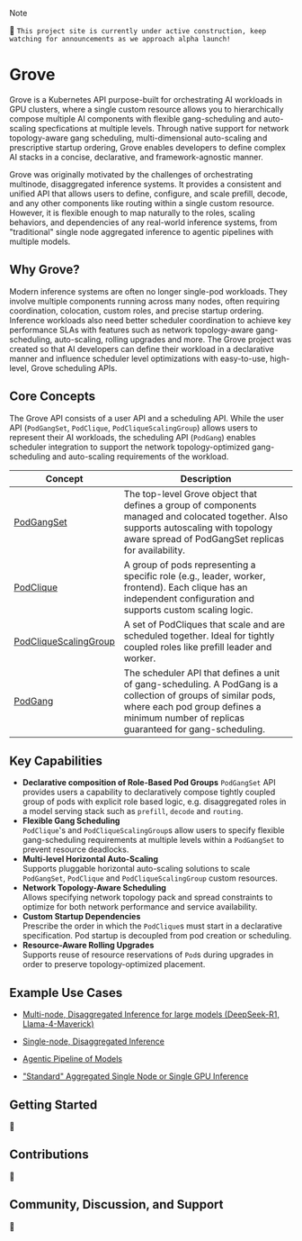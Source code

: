 > [!NOTE]
>
> :construction_worker: `This project site is currently under active construction, keep watching for announcements as we approach alpha launch!`

# Grove

Grove is a Kubernetes API purpose-built for orchestrating AI workloads in GPU clusters, where a single custom resource allows you to hierarchically compose multiple AI components with flexible gang-scheduling and auto-scaling specfications at multiple levels. Through native support for network topology-aware gang scheduling, multi-dimensional auto-scaling and prescriptive startup ordering, Grove enables developers to define complex AI stacks in a concise, declarative, and framework-agnostic manner.

Grove was originally motivated by the challenges of orchestrating multinode, disaggregated inference systems. It provides a consistent and unified API that allows users to define, configure, and scale prefill, decode, and any other components like routing within a single custom resource. However, it is flexible enough to map naturally to the roles, scaling behaviors, and dependencies of any real-world inference systems, from "traditional" single node aggregated inference to agentic pipelines with multiple models.

## Why Grove?

Modern inference systems are often no longer single-pod workloads. They involve multiple components running across many nodes, often requiring coordination, colocation, custom roles, and precise startup ordering. Inference workloads also need better scheduler coordination to achieve key performance SLAs with features such as network topology-aware gang-scheduling, auto-scaling, rolling upgrades and more. The Grove project was created so that AI developers can define their workload in a declarative manner and influence scheduler level optimizations with easy-to-use, high-level, Grove scheduling APIs.


## Core Concepts

The Grove API consists of a user API and a scheduling API. While the user API (`PodGangSet`, `PodClique`, `PodCliqueScalingGroup`) allows users to represent their AI workloads, the scheduling API (`PodGang`) enables scheduler integration to support the network topology-optimized gang-scheduling and auto-scaling requirements of the workload.

| Concept                                                      | Description                                                  |
| ------------------------------------------------------------ | ------------------------------------------------------------ |
| [PodGangSet](https://github.com/nvrohanv/grove/blob/rohanv/doc/update_readme/operator/api/core/v1alpha1/podgangset.go) | The top-level Grove object that defines a group of components managed and colocated together. Also supports autoscaling with topology aware spread of PodGangSet replicas for availability. |
| [PodClique](https://github.com/nvrohanv/grove/blob/rohanv/doc/update_readme/operator/api/core/v1alpha1/podclique.go) | A group of pods representing a specific role (e.g., leader, worker, frontend). Each clique has an independent configuration and supports custom scaling logic. |
| [PodCliqueScalingGroup](https://github.com/nvrohanv/grove/blob/rohanv/doc/update_readme/operator/api/core/v1alpha1/scalinggroup.go) | A set of PodCliques that scale and are scheduled together. Ideal for tightly coupled roles like prefill leader and worker. |
| [PodGang](scheduler/api/core/v1alpha1/podgang.go)            | The scheduler API that defines a unit of gang-scheduling. A PodGang is a collection of groups of similar pods, where each pod group defines a minimum number of replicas guaranteed for gang-scheduling. |


## Key Capabilities

- **Declarative composition of Role-Based Pod Groups**
  `PodGangSet` API provides users a capability to declaratively compose tightly coupled group of pods with explicit role based logic, e.g. disaggregated roles in a model serving stack such as `prefill`, `decode` and `routing`.
- **Flexible Gang Scheduling**  
  `PodClique`'s and `PodCliqueScalingGroup`s allow users to specify flexible gang-scheduling requirements at multiple levels within a `PodGangSet` to prevent resource deadlocks.
- **Multi-level Horizontal Auto-Scaling**  
  Supports pluggable horizontal auto-scaling solutions to scale `PodGangSet`, `PodClique` and `PodCliqueScalingGroup` custom resources.
- **Network Topology-Aware Scheduling**  
  Allows specifying network topology pack and spread constraints to optimize for both network performance and service availability.
- **Custom Startup Dependencies**  
  Prescribe the order in which the `PodClique`s must start in a declarative specification. Pod startup is decoupled from pod creation or scheduling.
- **Resource-Aware Rolling Upgrades**  
  Supports reuse of resource reservations of `Pod`s during upgrades in order to preserve topology-optimized placement.

## Example Use Cases

- [Multi-node, Disaggregated Inference for large models (DeepSeek-R1, Llama-4-Maverick)](docs/grove_visualizations/Grove_Multinode_Disagg.png)

- [Single-node, Disaggregated Inference](docs/grove_visualizations/Grove_Single_Node_Disagg.png)

- [Agentic Pipeline of Models](docs/grove_visualizations/Grove_Agentic_Pipeline.png)

- ["Standard" Aggregated Single Node or Single GPU Inference](docs/grove_visualizations/Grove_Single_Node_Agg.png)

## Getting Started

:construction:

## Contributions

:construction:

## Community, Discussion, and Support

:construction:

